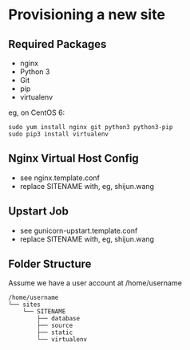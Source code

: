 Provisioning a new site
=======================

## Required Packages

* nginx
* Python 3
* Git
* pip
* virtualenv

eg, on CentOS 6:

    sudo yum install nginx git python3 python3-pip
    sudo pip3 install virtualenv

## Nginx Virtual Host Config

* see nginx.template.conf
* replace SITENAME with, eg, shijun.wang

## Upstart Job

* see gunicorn-upstart.template.conf
* replace SITENAME with, eg, shijun.wang

## Folder Structure
Assume we have a user account at /home/username

    /home/username
    └── sites
        └── SITENAME
            ├── database
            ├── source
            ├── static
            └── virtualenv
